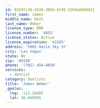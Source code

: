```yaml
---
id: 0320fc38-d249-485d-b7d6-32b9a8068831
first_name: James
middle_name: Kent
last_name: Weber
license_type: DMD
license_number: '4653'
license_status: Active
license_expiration: '42185'
address: '5902 Haile Sky St'
city: 'Las Vegas'
state: NV
zip: '89148'
phone: '(702) 454-0858'
services:
  - dentist
category: dentists
title: 'James Weber'
_geoloc:
  lng: -115.28485
  lat: 36.049095
---
```

